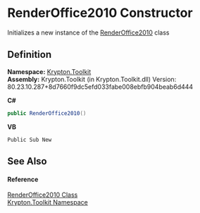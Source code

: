 # RenderOffice2010 Constructor


Initializes a new instance of the <a href="89d23405-3fea-8750-839f-77e66a024ccb.md">RenderOffice2010</a> class



## Definition
**Namespace:** <a href="79d2eac2-21f4-54ff-7552-b20c33c30600.md">Krypton.Toolkit</a>  
**Assembly:** Krypton.Toolkit (in Krypton.Toolkit.dll) Version: 80.23.10.287+8d7660f9dc5efd033fabe008ebfb904beab6d444

**C#**
``` C#
public RenderOffice2010()
```
**VB**
``` VB
Public Sub New
```



## See Also


#### Reference
<a href="89d23405-3fea-8750-839f-77e66a024ccb.md">RenderOffice2010 Class</a>  
<a href="79d2eac2-21f4-54ff-7552-b20c33c30600.md">Krypton.Toolkit Namespace</a>  
